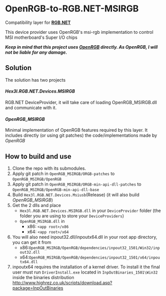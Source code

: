 # OpenRGB-to-RGB.NET-MSIRGB
Compatibility layer for **[RGB.NET](https://github.com/DarthAffe/RGB.NET)**

This device provider uses OpenRGB's msi-rgb implementation to control MSI motherboard's Super I/O chips

**_Keep in mind that this project uses [OpenRGB](https://gitlab.com/CalcProgrammer1/OpenRGB) directly. As OpenRGB, I will not be liable for any damage._**

## Solution

The solution has two projects

#### _Hex3l.RGB.NET.Devices.MSIRGB_
RGB.NET DeviceProvider, it will take care of loading OpenRGB_MSIRGB.dll and communicate with it.

#### _OpenRGB_MSIRGB_
Minimal implementation of OpenRGB features required by this layer. It includes directly (or using git patches) the code/implementations made by _OpenRGB_


## How to build and use

1. Clone the repo with its submodules.
2. Apply git patch in `OpenRGB_MSIRGB/ORGB-patches` to `OpenRGB_MSIRGB/OpenRGB`
3. Apply git patch in `OpenRGB_MSIRGB/ORGB-min-api-dll-patches` to `OpenRGB_MSIRGB/OpenRGB-min-api-dll-base`
4. Build `Hex3l.RGB.NET.Devices.Msiusb`(Release) (it will also build _OpenRGB_MSIRGB_)
5. Get the 2 dlls and place
   - `Hex3l.RGB.NET.Devices.MSIRGB.dll` in your `DeviceProvider` folder (the folder you are using to store your `DeviceProviders`)
   - `OpenRGB_MSIRGB.dll` in 
      - x86: `<app root>/x86`
      - x64: `<app root>/x64`
6. You will also need inpout32.dll/inpoutx64.dll in your root app directory, you can get it from 
   - x86:`OpenRGB_MSIRGB/OpenRGB/dependencies/inpout32_1501/Win32/inpout32.dll`
   - x64:`OpenRGB_MSIRGB/OpenRGB/dependencies/inpout32_1501/x64/inpoutx64.dll`
7. inpoutx64 requires the installation of a kernel driver. To install it the final user must run `DriverInstall.exe` located in `InpOutBinaries_1501\Win32` inside the binaries distribution http://www.highrez.co.uk/scripts/download.asp?package=InpOutBinaries

